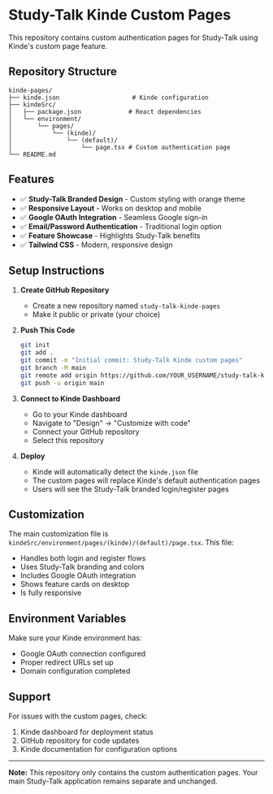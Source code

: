 # Study-Talk Kinde Custom Pages

This repository contains custom authentication pages for Study-Talk using Kinde's custom page feature.

## Repository Structure

```
kinde-pages/
├── kinde.json                    # Kinde configuration
├── kindeSrc/
│   ├── package.json             # React dependencies
│   └── environment/
│       └── pages/
│           └── (kinde)/
│               └── (default)/
│                   └── page.tsx # Custom authentication page
└── README.md
```

## Features

- ✅ **Study-Talk Branded Design** - Custom styling with orange theme
- ✅ **Responsive Layout** - Works on desktop and mobile
- ✅ **Google OAuth Integration** - Seamless Google sign-in
- ✅ **Email/Password Authentication** - Traditional login option
- ✅ **Feature Showcase** - Highlights Study-Talk benefits
- ✅ **Tailwind CSS** - Modern, responsive design

## Setup Instructions

1. **Create GitHub Repository**
   - Create a new repository named `study-talk-kinde-pages`
   - Make it public or private (your choice)

2. **Push This Code**
   ```bash
   git init
   git add .
   git commit -m "Initial commit: Study-Talk Kinde custom pages"
   git branch -M main
   git remote add origin https://github.com/YOUR_USERNAME/study-talk-kinde-pages.git
   git push -u origin main
   ```

3. **Connect to Kinde Dashboard**
   - Go to your Kinde dashboard
   - Navigate to "Design" → "Customize with code"
   - Connect your GitHub repository
   - Select this repository

4. **Deploy**
   - Kinde will automatically detect the `kinde.json` file
   - The custom pages will replace Kinde's default authentication pages
   - Users will see the Study-Talk branded login/register pages

## Customization

The main customization file is `kindeSrc/environment/pages/(kinde)/(default)/page.tsx`. This file:

- Handles both login and register flows
- Uses Study-Talk branding and colors
- Includes Google OAuth integration
- Shows feature cards on desktop
- Is fully responsive

## Environment Variables

Make sure your Kinde environment has:
- Google OAuth connection configured
- Proper redirect URLs set up
- Domain configuration completed

## Support

For issues with the custom pages, check:
1. Kinde dashboard for deployment status
2. GitHub repository for code updates
3. Kinde documentation for configuration options

---

**Note:** This repository only contains the custom authentication pages. Your main Study-Talk application remains separate and unchanged. 